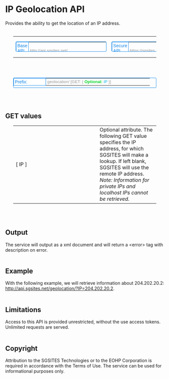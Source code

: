 <h1>IP Geolocation API</h1>
Provides the ability to get the location of an IP address.<br><br>
<table style="width: 90%; margin-left: auto; margin-right: auto;">
<tr>
<td>
<table style="height: 32px; padding: 5px; border: 1px solid #1086E8; color: #999; border-radius: 3px; padding: 0px; font: 14px Tahoma, Arial, sans-serif;">
<tr>
<td style="width: 95px; border: 1px solid #1086E8; border-radius: 3px; background: #fff; padding: 3px; color: #1086E8;">Base API Url: </td>
<td style="font: 13px Tahoma, Arial, sans-serif; padding-left: 4px; padding-right: 123px;">http://api.sgsites.net/</td>
</tr>
</table>
</td><td>
<table style="height: 32px; padding: 5px; border: 1px solid #1086E8; color: #999; border-radius: 3px; padding: 0px; font: 14px Tahoma, Arial, sans-serif;">
<tr>
<td style="width: 95px; border: 1px solid #1086E8; border-radius: 3px; background: #fff; padding: 3px; color: #1086E8;">Secure API Url: </td>
<td style="font: 13px Tahoma, Arial, sans-serif; padding-left: 4px; padding-right: 123px;">https://sgsites.net/api/</td>
</tr>
</table>
</td></tr>
</table>
<br><br>
<table style="height: 32px; padding: 5px; border: 1px solid #1086E8; color: #999; border-radius: 3px; padding: 0px; font: 14px Tahoma, Arial, sans-serif; width: 90%; margin-left: auto; margin-right: auto;">
<tr>
<td style="width: 95px; border: 1px solid #1086E8; border-radius: 3px; background: #fff; padding: 3px; color: #1086E8;">Prefix: </td>
<td style="font: 13px Tahoma, Arial, sans-serif; padding-left: 4px; padding-right: 123px;">geolocation/ [GET: { <b style="color: #0ED62C;">Optional:</b> <u style="color: #0fb4e7; text-decoration: none;">IP</u> }]</td>
</tr>
</table><br><br>
<h2>GET values</h2>
<table style="width: 90%; margin-left: auto; margin-right: auto;">
<tr>
<td style="width: 250px;">[ IP ]</td>
<td>Optional attribute. The following GET value specifies the IP address, for which SGSITES will make a lookup. If left blank, SGSITES will use the remote IP address. <i>Note: Information for private IPs and localhost IPs cannot be retrieved.</i></td>
</tr>
</table><br><br>
<h2>Output</h2>
The service will output as a xml document and will return a &lt;error&gt; tag with description on error.<br><br>
<h2>Example</h2>
With the following example, we will retrieve information about 204.202.20.2:<br>
<a href="http://api.sgsites.net/geolocation/?IP=204.202.20.2" target="_blank">http://api.sgsites.net/geolocation/?IP=204.202.20.2</a>.<br><br>
<h2>Limitations</h2>
Access to this API is provided unrestricted, without the use access tokens. Unlimited requests are served.<br><br>
<h2>Copyright</h2>
Attribution to the SGSITES Technologies or to the EOHP Corporation is required in accordance with the Terms of Use. The service can be used for informational purposes only.
